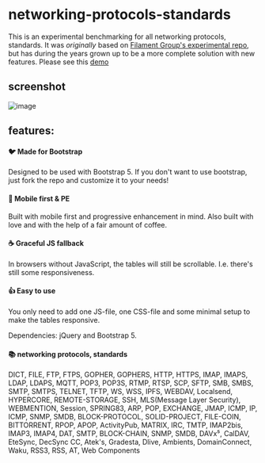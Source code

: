 # networking-protocols-standards
This is an experimental benchmarking for all networking protocols, standards. It was *originally* based on [Filament Group's experimental repo](https://github.com/filamentgroup/RWD-Table-Patterns), []() but has during the years grown up to be a more complete solution with new features. Please see this [demo](https://eantho.github.io/networking-protocols)

## screenshot
![image](https://user-images.githubusercontent.com/125943841/220423094-d829aca6-328a-4b60-b48c-c28a9ee89202.png)

## features:

#### :bird: Made for Bootstrap
Designed to be used with Bootstrap 5. If you don't want to use bootstrap, just fork the repo and customize it to your needs!

#### :iphone: Mobile first & PE
Built with mobile first and progressive enhancement in mind. Also built with love and with the help of a fair amount of coffee.

#### :coffee: Graceful JS fallback
In browsers without JavaScript, the tables will still be scrollable. I.e. there's still some responsiveness.

#### :thumbsup: Easy to use
You only need to add one JS-file, one CSS-file and some minimal setup to make the tables responsive.

Dependencies: jQuery and Bootstrap 5.

#### 📚 networking protocols, standards
DICT, FILE, FTP, FTPS, GOPHER, GOPHERS, HTTP, HTTPS, IMAP, IMAPS, LDAP, LDAPS, MQTT, POP3, POP3S, RTMP, RTSP, SCP, SFTP, SMB, SMBS, SMTP, SMTPS, TELNET, TFTP, WS, WSS, IPFS, WEBDAV, Localsend, HYPERCORE, REMOTE-STORAGE, SSH, MLS(Message Layer Security), WEBMENTION, Session, SPRING83, ARP, POP, EXCHANGE, JMAP, ICMP, IP, ICMP, SNMP, SMDB, BLOCK-PROTOCOL, SOLID-PROJECT, FILE-COIN, BITTORRENT, RPOP, APOP, ActivityPub, MATRIX, IRC, TMTP, IMAP2bis, IMAP3, IMAP4, DAT, SMTP, BLOCK-CHAIN, SNMP, SMDB, DAVx⁵, CalDAV, EteSync, DecSync CC, Atek's, Gradesta, Dlive, Ambients, DomainConnect, Waku, RSS3, RSS, AT, Web Components
